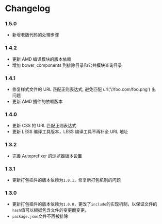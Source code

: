 # Changelog

### 1.5.0

* 新增老版代码的处理步骤

### 1.4.2

* 更新 AMD 编译模块的版本依赖
* 增加 bower_components 到排除目录和公共模块查询目录

### 1.4.1

* 修复样式文件的 URL 匹配正则表达式, 避免匹配 url('//foo.com/foo.png') 出问题
* 更新 AMD 插件的依赖版本

### 1.4.0

* 更新 CSS 的 URL 匹配正则表达式
* 更新 LESS 编译工具版本，LESS 编译工具不再补全 URL 地址

### 1.3.2

* 完善 Autoprefixer 的浏览器版本设置

### 1.3.1

* 更新打包插件的版本依赖为`1.0.1`，修复新打包机制的问题

### 1.3.0

* 更新打包插件的版本依赖为`1.0.0`，更改了`include`的实现机制，以保证文件的`hash`值可以根据包含文件的变更而变更。
* `package.json`文件不再被排除
